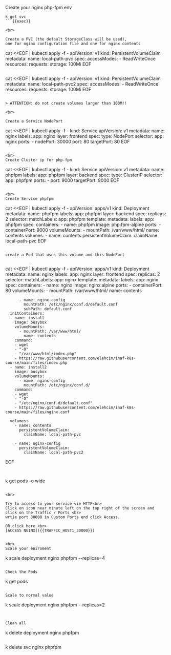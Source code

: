 
Create your nginx php-fpm env

```
k get svc
```{{exec}}

<br>

Create a PVC (the default StorageClass will be used),
one for nginx configuration file and one for nginx contents

```
cat <<EOF | kubectl apply -f -
apiVersion: v1
kind: PersistentVolumeClaim
metadata:
  name: local-path-pvc
spec:
  accessModes:
    - ReadWriteOnce
  resources:
    requests:
      storage: 100Mi
EOF
```{{exec}}

```
cat <<EOF | kubectl apply -f -
apiVersion: v1
kind: PersistentVolumeClaim
metadata:
  name: local-path-pvc2
spec:
  accessModes:
    - ReadWriteOnce
  resources:
    requests:
      storage: 100Mi
EOF
```{{exec}}

> ATTENTION: do not create volumes larger than 100M!!

<br>

Create a Service NodePort

```
cat <<EOF | kubectl apply -f -
kind: Service 
apiVersion: v1 
metadata:
  name: nginx
  labels:
    app: nginx
    layer: frontend
spec:
  type: NodePort
  selector:
    app: nginx
  ports:
    - nodePort: 30000
      port: 80
      targetPort: 80
EOF
```{{exec}}

<br>
Create Cluster ip for php-fpm

```
cat <<EOF | kubectl apply -f -
kind: Service 
apiVersion: v1 
metadata:
  name: phpfpm
  labels:
    app: phpfpm
    layer: backend
spec:
  type: ClusterIP
  selector:
    app: phpfpm
  ports:
    - port: 9000
      targetPort: 9000
EOF
```{{exec}}

<br>
Create Service phpfpm

```
cat <<EOF | kubectl apply -f -
apiVersion: apps/v1
kind: Deployment
metadata:
  name: phpfpm
  labels:
    app: phpfpm
    layer: backend
spec:
  replicas: 2
  selector:
    matchLabels:
      app: phpfpm
  template:
    metadata:
      labels:
        app: phpfpm
    spec:
      containers:
        - name: phpfpm
          image: php:fpm-alpine
          ports:
            - containerPort: 9000
          volumeMounts:
            - mountPath: /var/www/html/
              name: contents
      volumes:
        - name: contents
          persistentVolumeClaim:
            claimName: local-path-pvc
EOF
```{{exec}}

create a Pod that uses this volume and this NodePort


```
cat <<EOF | kubectl apply -f -
apiVersion: apps/v1
kind: Deployment
metadata:
  name: nginx
  labels:
    app: nginx
    layer: frontend
spec:
  replicas: 2
  selector:
    matchLabels:
      app: nginx
  template:
    metadata:
      labels:
        app: nginx
    spec:
      containers:
      - name: nginx
        image: nginx:alpine
        ports:
          - containerPort: 80
        volumeMounts:
          - mountPath: /var/www/html/
            name: contents
                
          - name: nginx-config
            mountPath: /etc/nginx/conf.d/default.conf
            subPath: default.conf
      initContainers:
      - name: install
        image: busybox
        volumeMounts:
          - mountPath: /var/www/html/
            name: contents
        command:
        - wget
        - "-O"
        - "/var/www/html/index.php"
        - https://raw.githubusercontent.com/elehcim/inaf-k8s-course/main/files/index.php
      - name: install2
        image: busybox
        volumeMounts:
          - name: nginx-config
            mountPath: /etc/nginx/conf.d/
        command:
        - wget
        - "-O"
        - "/etc/nginx/conf.d/default.conf"
        - https://raw.githubusercontent.com/elehcim/inaf-k8s-course/main/files/nginx.conf
                
      volumes:
        - name: contents
          persistentVolumeClaim:
            claimName: local-path-pvc
                
        - name: nginx-config
          persistentVolumeClaim:
            claimName: local-path-pvc2
EOF
```{{exec}}


```
k get pods -o wide
```{{exec}}

<br>

Try to access to your service vie HTTP<br>
Click on icon near minute left on the top right of the screen and click on the Traffic / Ports <br>
wrtie port 30000 in Custom Ports end click Access.

OR click here <br>
[ACCESS NGINX]({{TRAFFIC_HOST1_30000}})


<br>
Scale your eniroment

```
k scale deployment nginx phpfpm --replicas=4
```{{exec}}

Check the Pods

```
k get pods
```{{exec}}

Scale to normal value

```
k scale deployment nginx phpfpm --replicas=2
```{{exec}}


Clean all

```
k delete deployment nginx phpfpm
```{{exec}}

```
k delete svc nginx phpfpm
```{{exec}}
